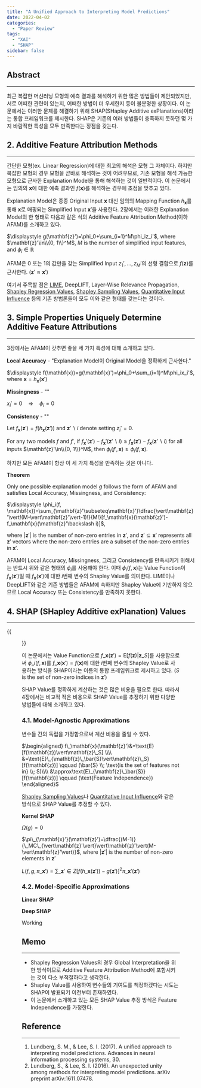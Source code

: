 ```yaml
---
title: "A Unified Approach to Interpreting Model Predictions"
date: 2022-04-02
categories:
  - "Paper Review"
tags:
  - "XAI"
  - "SHAP"
sidebar: false
---
```


## Abstract
---

최근 복잡한 머신러닝 모형의 예측 결과를 해석하기 위한 많은 방법들이 제안되었지만, 서로 어떠한 관련이 있는지, 어떠한 방법이 더 우세한지 등이 불분명한 상황이다. 이 논문에서는 이러한 문제를 해결하기 위해 SHAP(SHapley Additive exPlanations)이라는 통합 프레임워크를 제시한다. SHAP은 기존의 여러 방법들이 충족하지 못하던 몇 가지 바람직한 특성을 모두 만족한다는 장점을 갖는다.

## 2. Additive Feature Attribution Methods
---

간단한 모형(ex. Linear Regression)에 대한 최고의 해석은 모형 그 자체이다. 하지만 복잡한 모형의 경우 모형을 곧바로 해석하는 것이 어려우므로, 기존 모형을 해석 가능한 모형으로 근사한 Explanation Model을 통해 해석하는 것이 일반적이다. 이 논문에서는 임의의 $\mathbf{x}$에 대한 예측 결과인 $f(\mathbf{x})$를 해석하는 경우에 초점을 맞추고 있다.

Explanation Model은 종종 Original Input $\mathbf{x}$ 대신 임의의 Mapping Function $h_\mathbf{x}$를 통해 $\mathbf{x}$로 매핑되는 Simplified Input $\mathbf{x}'$을 사용한다. 2장에서는 이러한 Explanation Model의 한 형태로 다음과 같은 식의 Additive Feature Attribution Method(이하 AFAM)를 소개하고 있다.

$\displaystyle g(\mathbf{z}')=\phi_0+\sum_{i=1}^M\phi_iz_i'$, where $\mathbf{z}'\in\\{0, 1\\}^M$, $M$ is the number of simplified input features, and $\phi_i\in\mathbb{R}$

AFAM은 $0$ 또는 $1$의 값만을 갖는 Simplified Input $z_1', \ldots, z_M'$의 선형 결합으로 $f(\mathbf{z})$를 근사한다. ($\mathbf{z}'\approx\mathbf{x}'$)

여기서 주목할 점은 [LIME](/paper_review/why_should_i_trust_you_explaining_the_predictions_of_any_classifier), DeepLIFT, Layer-Wise Relevance Propagation, [Shapley Regression Values](/paper_review/analysis_of_regression_in_game_theory_approach), [Shapley Sampling Values](/paper_review/explaining_prediction_models_and_individual_predictions_with_feature_contributions), [Quantitative Input Influence](/paper_review/algorithmic_transparency_via_quantitative_input_influence) 등의 기존 방법론들이 모두 이와 같은 형태를 갖는다는 것이다.

## 3. Simple Properties Uniquely Determine Additive Feature Attributions
---

3장에서는 AFAM이 갖추면 좋을 세 가지 특성에 대해 소개하고 있다.

**Local Accuracy** - "Explanation Model이 Original Model을 정확하게 근사한다."

$\displaystyle f(\mathbf{x})=g(\mathbf{x}')=\phi_0+\sum_{i=1}^M\phi_ix_i'$, where $\mathbf{x}=h_\mathbf{x}(\mathbf{x}')$

**Missingness** - ""

$x_i'=0 \quad\Rightarrow\quad \phi_i=0$

**Consistency** - ""

Let $f_\mathbf{x}(\mathbf{z}')=f(h_\mathbf{x}(\mathbf{z}'))$ and $\mathbf{z}'\backslash i$ denote setting $z_i'=0$.

For any two models $f$ and $f'$, if $f_\mathbf{x}'(\mathbf{z}')-f_\mathbf{x}'(\mathbf{z}'\backslash i)≥f_\mathbf{x}(\mathbf{z}')-f_\mathbf{x}(\mathbf{z}'\backslash i)$ for all inputs $\mathbf{z}'\in\\{0, 1\\}^M$, then $\phi_i(f', \mathbf{x})≥\phi_i(f, \mathbf{x})$.

하지만 모든 AFAM이 항상 이 세 가지 특성을 만족하는 것은 아니다.

**Theorem**

Only one possible explanation model $g$ follows the form of AFAM and satisfies Local Accuracy, Missingness, and Consistency:

$\displaystyle \phi_i(f, \mathbf{x})=\sum_{\mathbf{z}'\subseteq\mathbf{x}'}\dfrac{\vert\mathbf{z}'\vert!(M-\vert\mathbf{z}'\vert-1)!}{M!}[f_\mathbf{x}(\mathbf{z}')-f_\mathbf{x}(\mathbf{z}'\backslash i)]$,

where $\vert\mathbf{z}'\vert$ is the number of non-zero entries in $\mathbf{z}'$, and $\mathbf{z}'\subseteq\mathbf{x}'$ represents all $\mathbf{z}'$ vectors where the non-zero entries are a subset of the non-zero entries in $\mathbf{x}'$.

AFAM이 Local Accuracy, Missingness, 그리고 Consistency를 만족시키기 위해서는 반드시 위와 같은 형태의 $\phi_i$를 사용해야 한다. 이때 $\phi_i(f, \mathbf{x})$는 Value Function이 $f_\mathbf{x}(\mathbf{z}')$일 때 $f_\mathbf{x}(\mathbf{x}')$에 대한 $i$번째 변수의 Shapley Value를 의미한다. LIME이나 DeepLIFT와 같은 기존 방법들은 AFAM에 속하지만 Shapley Value에 기반하지 않으므로 Local Accuracy 또는 Consistency를 만족하지 못한다.

## 4. SHAP (SHapley Additive exPlanation) Values
---

{{<figure src="/paper_review/shap1.png" width="700">}}

이 논문에서는 Value Function으로 $f\_\mathbf{x}(\mathbf{z}')=\text{E}[f(\mathbf{z})\vert\mathbf{z}\_S]$를 사용함으로써 $\phi\_i(f, \mathbf{x})$를 $f\_\mathbf{x}(\mathbf{x}')=f(\mathbf{x})$에 대한 $i$번째 변수의 Shapley Value로 사용하는 방식을 SHAP이라는 이름의 통합 프레임워크로 제시하고 있다. ($S$ is the set of non-zero indices in $\mathbf{z}'$)

SHAP Value를 정확하게 계산하는 것은 많은 비용을 필요로 한다. 따라서 4장에서는 비교적 적은 비용으로 SHAP Value를 추정하기 위한 다양한 방법들에 대해 소개하고 있다.

### 4.1. Model-Agnostic Approximations

변수들 간의 독립을 가정함으로써 계산 비용을 줄일 수 있다.

$\begin{aligned}
f\_\mathbf{x}(\mathbf{z}')&=\text{E}[f(\mathbf{z})\vert\mathbf{z}\_S] \\\\
&=\text{E}\_{\mathbf{z}\_\bar{S}\vert\mathbf{z}\_S}[f(\mathbf{z})] \qquad (\bar{S} \\; \text{is the set of features not in} \\; S)\\\\
&\approx\text{E}_{\mathbf{z}\_\bar{S}}[f(\mathbf{z})] \qquad (\text{Feature Independence})
\end{aligned}$

[Shapley Sampling Values](/papre_review/explaining_prediction_models_and_individual_predictions_with_feature_contributions)나 [Quantitative Input Influence](/paper_review/algorithmic_transparency_via_quantitative_input_influence)와 같은 방식으로 SHAP Value를 추정할 수 있다.

**Kernel SHAP**

$\Omega(g)=0$

$\pi\_{\mathbf{x}'}(\mathbf{z}')=\dfrac{(M-1)}{\_MC\_{\vert\mathbf{z}'\vert}\vert\mathbf{z}'\vert(M-\vert\mathbf{z}'\vert)}$, where $\vert\mathbf{z}'\vert$ is the number of non-zero elements in $\mathbf{z}'$

$\displaystyle L(f, g, \pi\_{\mathbf{x}'})=\sum\_{\mathbf{z}'\in Z}[f(h\_\mathbf{x}(\mathbf{z}'))-g(\mathbf{z}')]^2\pi\_{\mathbf{x}'}(\mathbf{z}')$

### 4.2. Model-Specific Approximations

**Linear SHAP**

**Deep SHAP**

Working

## Memo
---

- Shapley Regression Values의 경우 Global Interpretation을 위한 방식이므로 Additive Feature Attribution Method에 포함시키는 것이 다소 부적절하다고 생각한다.
- Shapley Value를 사용하여 변수들의 기여도를 책정하겠다는 시도는 SHAP이 발표되기 이전부터 존재하였다.
- 이 논문에서 소개하고 있는 모든 SHAP Value 추정 방식은 Feature Independence를 가정한다.

## Reference
---

1. Lundberg, S. M., & Lee, S. I. (2017). A unified approach to interpreting model predictions. Advances in neural information processing systems, 30.
2. Lundberg, S., & Lee, S. I. (2016). An unexpected unity among methods for interpreting model predictions. arXiv preprint arXiv:1611.07478.
